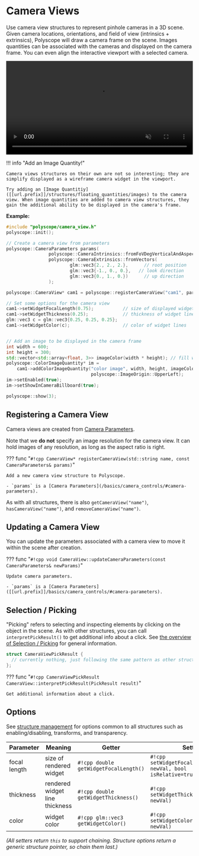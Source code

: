 # Camera Views

Use camera view structures to represent pinhole cameras in a 3D scene. Given camera locations, orientations, and field of view (intrinsics + extrinsics), Polyscope will draw a camera frame on the scene. Images quantities can be associated with the cameras and displayed on the camera frame. You can even align the interactive viewport with a selected camera.

<video width=100% autoplay muted loop>
  <source src="[[url.prefix]]/media/camera_view_demo.mp4" type="video/mp4">
  Your browser does not support the video tag.
</video>

!!! info "Add an Image Quantity!"

    Camera views structures on their own are not so interesting; they are simplify displayed as a wireframe camera widget in the viewport.

    Try adding an [Image Quantitiy]([[url.prefix]]/structures/floating_quantities/images) to the camera view. When image quantities are added to camera view structures, they gain the additional ability to be displayed in the camera's frame.


**Example:**

```cpp
#include "polyscope/camera_view.h"
polyscope::init();

// Create a camera view from parameters
polyscope::CameraParameters params(
                polyscope::CameraIntrinsics::fromFoVDegVerticalAndAspect(60, 2.),
                polyscope::CameraExtrinsics::fromVectors(
                        glm::vec3{2., 2., 2.},      // root position
                        glm::vec3{-1., 0., 0.},   // look direction 
                        glm::vec3{0., 1., 0.})      // up direction
                );

polyscope::CameraView* cam1 = polyscope::registerCameraView("cam1", params);

// Set some options for the camera view
cam1->setWidgetFocalLength(0.75);           // size of displayed widget (relative value)
cam1->setWidgetThickness(0.25);             // thickness of widget lines
glm::vec3 c = glm::vec3{0.25, 0.25, 0.25}; 
cam1->setWidgetColor(c);                    // color of widget lines


// Add an image to be displayed in the camera frame
int width = 600;
int height = 300;
std::vector<std::array<float, 3>> imageColor(width * height); // fill with your data
polyscope::ColorImageQuantity* im = 
    cam1->addColorImageQuantity("color image", width, height, imageColor, 
                                polyscope::ImageOrigin::UpperLeft);
im->setEnabled(true);
im->setShowInCameraBillboard(true);

polyscope::show(3);
```


## Registering a Camera View

Camera views are created from [Camera Parameters]([[url.prefix]]/basics/camera_controls/#camera-parameters).

Note that we **do not** specify an image resolution for the camera view. It can hold images of any resolution, as long as the aspect ratio is right.


??? func "`#!cpp CameraView* registerCameraView(std::string name, const CameraParameters& params)`"

    Add a new camera view structure to Polyscope.

    - `params` is a [Camera Parameters](/basics/camera_controls/#camera-parameters).


As with all structures, there is also `getCameraView("name")`, `hasCameraView("name")`, and `removeCameraView("name")`.


## Updating a Camera View

You can update the parameters associated with a camera view to move it within the scene after creation.

??? func "`#!cpp void CameraView::updateCameraParameters(const CameraParameters& newParams)`"

    Update camera parameters.

    - `params` is a [Camera Parameters]([[url.prefix]]/basics/camera_controls/#camera-parameters).


## Selection / Picking

"Picking" refers to selecting and inspecting elements by clicking on the object in the scene.  As with other structures, you can call `interpretPickResult()` to get additional info about a click. See [the overview of Selection / Picking]([[url.prefix]]/basics/interactive_UIs_and_animation/#selection-picking) for general information.

```cpp
struct CameraViewPickResult {
  // currently nothing, just following the same pattern as other structures
};
```

??? func "`#!cpp CameraViewPickResult CameraView::interpretPickResult(PickResult result)`"

    Get additional information about a click.

## Options

See [structure management]([[url.prefix]]/structures/structure_management/#structure-options) for options common to all structures such as enabling/disabling, transforms, and transparency.


**Parameter** | **Meaning** | **Getter** | **Setter** | **Persistent?**
--- | --- | --- | --- | ---
focal length | size of rendered widget | `#!cpp double getWidgetFocalLength()` | `#!cpp setWidgetFocalLength(double newVal, bool isRelative=true)` | [yes]([[url.prefix]]/basics/parameters/#persistent-values) |
thickness | rendered widget line thickness | `#!cpp double getWidgetThickness()` | `#!cpp setWidgetThickness(double newVal)` | [yes]([[url.prefix]]/basics/parameters/#persistent-values) |
color | widget color | `#!cpp glm::vec3 getWidgetColor()` | `#!cpp setWidgetColor(glm::vec3 newVal)` | [yes]([[url.prefix]]/basics/parameters/#persistent-values) |

_(All setters return `this` to support chaining. Structure options return a generic structure pointer, so chain them last.)_
